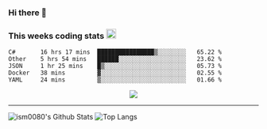 ### Hi there 👋

<!--START_SECTION:giphy-->
<!--END_SECTION:giphy-->

### This weeks coding stats <img src="https://media1.giphy.com/media/LmNwrBhejkK9EFP504/giphy.gif?cid=ecf05e4723nsktnyyj53u162g7cy5rjqfg6gz06kxdg5y55g&rid=giphy.gif" width="20" height="20" />
<!--START_SECTION:waka-->
```text
C#       16 hrs 17 mins  ████████████████▒░░░░░░░░   65.22 % 
Other    5 hrs 54 mins   ██████░░░░░░░░░░░░░░░░░░░   23.62 % 
JSON     1 hr 25 mins    █▒░░░░░░░░░░░░░░░░░░░░░░░   05.73 % 
Docker   38 mins         ▓░░░░░░░░░░░░░░░░░░░░░░░░   02.55 % 
YAML     24 mins         ▒░░░░░░░░░░░░░░░░░░░░░░░░   01.66 % 
```
<!--END_SECTION:waka-->

<!--START_SECTION:comicstrip-->
<p align="center">
 <a href="https://xkcd.com/">
 <img src="https://imgs.xkcd.com/comics/xkcd_phone_12.png" />
</a>
</p>
<!--END_SECTION:comicstrip-->

---

![ism0080's Github Stats](https://github-readme-stats.vercel.app/api?username=ism0080&show_icons=true%hide_border=true&hide=issues)
![Top Langs](https://github-readme-stats.vercel.app/api/top-langs/?username=ism0080&layout=compact)

<!--
**ism0080/ism0080** is a ✨ _special_ ✨ repository because its `README.md` (this file) appears on your GitHub profile.

Here are some ideas to get you started:

- 🔭 I’m currently working on ...
- 🌱 I’m currently learning ...
- 👯 I’m looking to collaborate on ...
- 🤔 I’m looking for help with ...
- 💬 Ask me about ...
- 📫 How to reach me: ...
- 😄 Pronouns: ...
- ⚡ Fun fact: ...
-->
